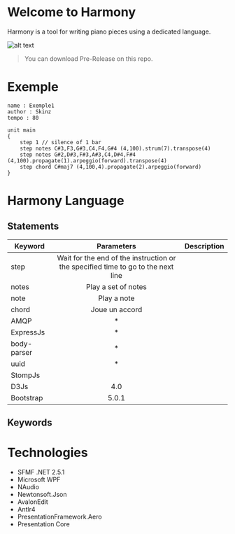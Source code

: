 # Welcome to Harmony

  Harmony is a tool for writing piano pieces using a dedicated language.

  ![alt text](https://i.imgur.com/Zd3DzsO.png)
    
  > You can download Pre-Release on this repo.
  
# Exemple

  ```
  name : Exemple1
  author : Skinz
  tempo : 80

  unit main
  {
	  step 1 // silence of 1 bar
	  step notes C#3,F3,G#3,C4,F4,G#4 (4,100).strum(7).transpose(4) 
	  step notes G#2,D#3,F#3,A#3,C4,D#4,F#4  (4,100).propagate(1).arpeggio(forward).transpose(4)
	  step chord C#maj7 (4,100,4).propagate(2).arpeggio(forward)
  }
  ```
# Harmony Language

## Statements

 | Keyword      | Parameters    | Description    |
| ------------- |:-------------:| :-------------:|
| step      | Wait for the end of the instruction or the specified time to go to the next line  | 
| notes | Play a set of notes  |
| note | Play a note |
| chord | Joue un accord | 
| AMQP | *     |   
| ExpressJs | * |
| body-parser | * | 
| uuid | * |
| StompJs      |
| D3Js | 4.0 |
| Bootstrap | 5.0.1 |


## Keywords


# Technologies

  * SFMF .NET 2.5.1
  * Microsoft WPF
  * NAudio
  * Newtonsoft.Json
  * AvalonEdit
  * Antlr4
  * PresentationFramework.Aero
  * Presentation Core